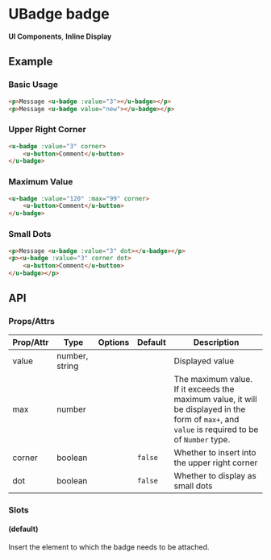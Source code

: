 <!-- The README.md is automatically generated based on api.yaml and docs/*.md for easy viewing on GitHub and NPM. If you need to modify, please view the source file -->

# UBadge badge

**UI Components**, **Inline Display**

## Example
### Basic Usage

``` html
<p>Message <u-badge :value="3"></u-badge></p>
<p>Message <u-badge value="new"></u-badge></p>
```

### Upper Right Corner

``` html
<u-badge :value="3" corner>
    <u-button>Comment</u-button>
</u-badge>
```

### Maximum Value

``` html
<u-badge :value="120" :max="99" corner>
    <u-button>Comment</u-button>
</u-badge>
```

### Small Dots

``` html
<p>Message <u-badge :value="3" dot></u-badge></p>
<p><u-badge :value="3" corner dot>
    <u-button>Comment</u-button>
</u-badge></p>
```

## API
### Props/Attrs

| Prop/Attr | Type | Options | Default | Description |
| --------- | ---- | ------- | ------- | ----------- |
| value | number, string | | | Displayed value |
| max | number | | | The maximum value. If it exceeds the maximum value, it will be displayed in the form of `max+`, and `value` is required to be of `Number` type. |
| corner | boolean | | `false` | Whether to insert into the upper right corner |
| dot | boolean | | `false` | Whether to display as small dots |

### Slots

#### (default)

Insert the element to which the badge needs to be attached.

